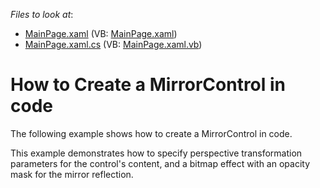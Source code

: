 <!-- default file list -->
*Files to look at*:

* [MainPage.xaml](./CS/MirrorControl_CreatingManually/MainPage.xaml) (VB: [MainPage.xaml](./VB/MirrorControl_CreatingManually/MainPage.xaml))
* [MainPage.xaml.cs](./CS/MirrorControl_CreatingManually/MainPage.xaml.cs) (VB: [MainPage.xaml.vb](./VB/MirrorControl_CreatingManually/MainPage.xaml.vb))
<!-- default file list end -->
# How to Create a MirrorControl in code


<p>The following example shows how to create a MirrorControl in code.</p><p>This example demonstrates how to specify perspective transformation parameters for the control's content, and a bitmap effect with an opacity mask for the mirror reflection.</p>

<br/>


